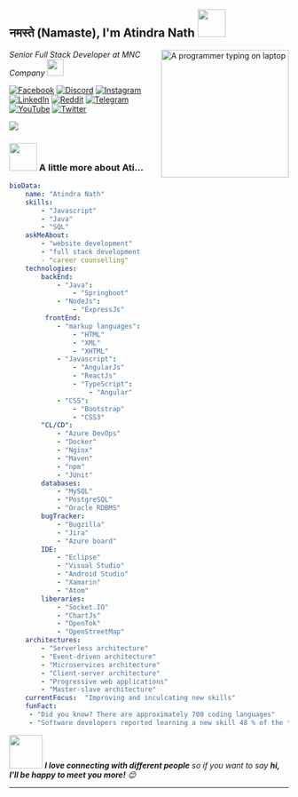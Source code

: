 <h2>नमस्ते (Namaste), I'm Atindra Nath <img src="https://media.giphy.com/media/12oufCB0MyZ1Go/giphy.gif" width="50"></h2>
<img align='right' alt="A programmer typing on laptop" src="https://media.giphy.com/media/M9gbBd9nbDrOTu1Mqx/giphy.gif" width="230">
<p><em>Senior Full Stack Developer at MNC Company
</a><img src="https://media.giphy.com/media/WUlplcMpOCEmTGBtBW/giphy.gif" width="30"> 
</em></p>

[![Facebook](https://img.shields.io/badge/Facebook-%231877F2.svg?style=for-the-badge&logo=Facebook&logoColor=white)](https://facebook.com/amableati)
[![Discord](https://img.shields.io/badge/Discord-%235865F2.svg?style=for-the-badge&logo=discord&logoColor=white)](https://discord.com/invite/amableati)
[![Instagram](https://img.shields.io/badge/Instagram-%23E4405F.svg?style=for-the-badge&logo=Instagram&logoColor=white)](https://instagram.com/amableati)
[![LinkedIn](https://img.shields.io/badge/linkedin-%230077B5.svg?style=for-the-badge&logo=linkedin&logoColor=white)](https://www.linkedin.com/in/atindra-kumar-nath)
[![Reddit](https://img.shields.io/badge/Reddit-FF4500?style=for-the-badge&logo=reddit&logoColor=white)](https://reddit.com/u/amableati)
[![Telegram](https://img.shields.io/badge/Telegram-2CA5E0?style=for-the-badge&logo=telegram&logoColor=white)](https://t.me/amableati)
[![YouTube](https://img.shields.io/badge/YouTube-%23FF0000.svg?style=for-the-badge&logo=YouTube&logoColor=white)](https://m.youtube.com/c/AtindraKumarNath)
[![Twitter](https://img.shields.io/badge/Twitter-%231DA1F2.svg?style=for-the-badge&logo=Twitter&logoColor=white)]([https://twitter.com/intent/follow?screen_name=amableati](https://twitter.com/amableati))


![](https://visitor-badge.glitch.me/badge?page_id=amableati)

### <img src="https://media.giphy.com/media/VgCDAzcKvsR6OM0uWg/giphy.gif" width="50"> A little more about Ati...  

```yaml
bioData:
    name: "Atindra Nath"
    skills:
        - "Javascript"
        - "Java"
        - "SQL"
    askMeAbout: 
        - "website development"
        - "full stack development
        - "career counselling"
    technologies: 
        backEnd:
            - "Java":
                - "Springboot"
            - "NodeJs":
                - "ExpressJs"
         frontEnd:
            - "markup languages":
                - "HTML"
                - "XML"
                - "XHTML"
            - "Javascript":
                - "AngularJs"
                - "ReactJs"
                - "TypeScript":
                    - "Angular"
            - "CSS":
                - "Bootstrap"
                - "CSS3"
        "CL/CD": 
            - "Azure DevOps"
            - "Docker"
            - "Nginx"
            - "Maven"
            - "npm"
            - "JUnit"
        databases: 
            - "MySQL" 
            - "PostgreSQL"
            - "Oracle RDBMS"
        bugTracker:
            - "Bugzilla"
            - "Jira"
            - "Azure board"
        IDE:
            - "Eclipse"
            - "Visual Studio"
            - "Android Studio"
            - "Xamarin"
            - "Atom"
        liberaries: 
            - "Socket.IO"
            - "ChartJs"
            - "OpenTok"
            - "OpenStreetMap"
    architectures: 
        - "Serverless architecture"
        - "Event-driven architecture"
        - "Microservices architecture"
        - "Client-server architecture"
        - "Progressive web applications"
        - "Master-slave architecture"
    currentFocus:  "Improving and inculcating new skills"
    funFact: 
     - "Did you know? There are approximately 700 coding languages"
     - "Software developers reported learning a new skill 48 % of the time, compared to 36 % of all professionals"
```

<img src="https://media.giphy.com/media/LnQjpWaON8nhr21vNW/giphy.gif" width="60"> <em><b>I love connecting with different people</b> so if you want to say <b>hi, I'll be happy to meet you more!</b> 😊</em>

---
